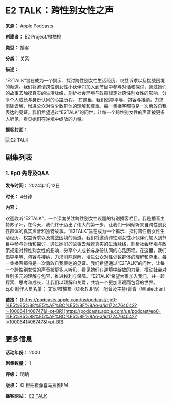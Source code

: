 # E2 TALK：跨性别女性之声

**来源：** Apple Podcasts

**创建者：** E2 Project/橙柚橙

**类型：** 播客

**分类：** 关系

**描述：**

“E2TALK”旨在成为一个揭示、探讨跨性别女性生活经历、权益诉求以及挑战困境的频道。我们将邀请跨性别女性小伙伴们加入到节目中参与对话和探讨，通过她们的故事去触摸真实的生活脉络，剖析社会环境与政策规定对跨性别女性的影响，分享个人成长与身份认同的心路历程。 在这里，我们倡导平等、包容与接纳，力求消除误解，增进公众对性少数群体的理解和尊重。每一集播客都将是一次勇敢自我表达的见证。我们希望通过“E2TALK”的问世，让每一个跨性别女性的声音被更多人听见，看见她们在逆境中绽放的力量。

**播客封面：**

![E2 TALK](/assets/artwork/1x1.gif)

## 剧集列表

### 1. Ep0 先导及Q&A

**发布时间：** 2024年1月12日

**时长：** 4分钟

**内容：**

欢迎收听“E2TALK”，一个深度关注跨性别女性议题的特别播客栏目。我是播音主持苏子叶，在今天，我们终于迈出了伟大的第一步，让我们一同倾听来自跨性别女性群体的真实声音和独特故事。“E2TALK”旨在成为一个揭示、探讨跨性别女性生活经历、权益诉求以及挑战困境的频道。我们将邀请跨性别女性小伙伴们加入到节目中参与对话和探讨，通过她们的故事去触摸真实的生活脉络，剖析社会环境与政策规定对跨性别女性的影响，分享个人成长与身份认同的心路历程。在这里，我们倡导平等、包容与接纳，力求消除误解，增进公众对性少数群体的理解和尊重。每一集播客都将是一次勇敢自我表达的见证。我们希望通过“E2TALK”的问世，让每一个跨性别女性的声音被更多人听见，看见她们在逆境中绽放的力量，推动社会对性别多元的理解与包容，推进权利与保障。“E2TALK”希望大家加入我们，并一起探索、思考和成长，让我们以理解和关爱，共筑一个更加温暖而包容的世界。 Ep0 制作人员名单： 文案/橙柚橙（ORENJI49） 配音及主持/青青（Whitechan）

**链接：** [https://podcasts.apple.com/us/podcast/ep0-%E5%85%88%E5%AF%BC%E5%8F%8Aq-a/id1724764042?i=1000641406747&l=pt-BR](https://podcasts.apple.com/us/podcast/ep0-%E5%85%88%E5%AF%BC%E5%8F%8Aq-a/id1724764042?i=1000641406747&l=pt-BR)

## 更多信息

**活动年份：** 2000

**剧集数量：** 1

**评级：** 明确

**版权：** © 橙柚橙@喜马拉雅FM

**播客网站：** [E2 TALK](https://www.ximalaya.com/album/79969459)
